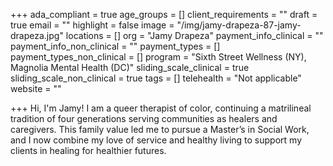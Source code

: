 +++
ada_compliant = true
age_groups = []
client_requirements = ""
draft = true
email = ""
highlight = false
image = "/img/jamy-drapeza-87-jamy-drapeza.jpg"
locations = []
org = "Jamy Drapeza"
payment_info_clinical = ""
payment_info_non_clinical = ""
payment_types = []
payment_types_non_clinical = []
program = "Sixth Street Wellness (NY), Magnolia Mental Health (DC)"
sliding_scale_clinical = true
sliding_scale_non_clinical = true
tags = []
telehealth = "Not applicable"
website = ""

+++
Hi, I'm Jamy! I am a queer therapist of color, continuing a matrilineal tradition of four generations serving communities as healers and caregivers. This family value led me to pursue a Master’s in Social Work, and I now combine my love of service and healthy living to support my clients in healing for healthier futures.